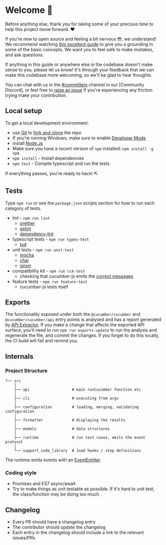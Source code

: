 # Welcome 💖

Before anything else, thank you for taking some of your precious time to help this project move forward. ❤️

If you're new to open source and feeling a bit nervous 😳, we understand! We recommend watching [this excellent guide](https://egghead.io/talks/git-how-to-make-your-first-open-source-contribution)
to give you a grounding in some of the basic concepts. We want you to feel safe to make mistakes, and ask questions.

If anything in this guide or anywhere else in the codebase doesn't make sense to you, please let us know! It's through your feedback that we can make this codebase more welcoming, so we'll be glad to hear thoughts.

You can chat with us in the [#committers](https://cucumber.io/community#discord) channel in our [Community Discord], or feel free to [raise an issue] if you're experiencing any friction trying make your contribution.

## Local setup

To get a local development environment:

* use [Git] to [fork and clone] the repo
* If you're running Windows, make sure to enable [Developer Mode]
* install [Node.Js](https://nodejs.org/en/)
* Make sure you have a recent version of `npm` installed: `npm install -g npm`
* `npm install` - Install dependencies
* `npm test` - Compile typescript and run the tests

If everything passes, you're ready to hack! ⛏

## Tests

Type `npm run` or see the `package.json` scripts section for how to run each category of tests.

* lint - `npm run lint`
  * [prettier](https://github.com/prettier/prettier)
  * [eslint](https://eslint.org/)
  * [dependency-lint](https://github.com/charlierudolph/dependency-lint)
* typescript tests - `npm run types-test`
  * [tsd](https://github.com/SamVerschueren/tsd)
* unit tests - `npm run unit-test`
  * [mocha](https://mochajs.org/)
  * [chai](https://www.chaijs.com/)
  * [sinon](https://sinonjs.org/)
* compatibility kit - `npm run cck-test`
  * checking that cucumber-js emits the [correct messages](https://github.com/cucumber/compatibility-kit)
* feature tests - `npm run feature-test`
  * cucumber-js tests itself

## Exports

The functionality exposed under both the `@cucumber/cucumber` and `@cucumber/cucumber/api` entry points is analysed and has a report generated by [API Extractor](https://api-extractor.com/). If you make a change that affects the exported API surface, you'll need to run `npm run exports-update` to run the analysis and regenerate the file, and commit the changes. If you forget to do this locally, the CI build will fail and remind you. 

## Internals

### Project Structure

```
└── src
    │
    ├── api                   # main runCucumber function etc
    │
    ├── cli                   # executing from argv
    │
    ├── configuration         # loading, merging, validating configuration
    │
    ├── formatter             # displaying the results
    │
    ├── models                # data structures
    │
    ├── runtime               # run test cases, emits the event protocol
    │
    └── support_code_library  # load hooks / step definitions
```

The runtime emits events with an [EventEmitter](https://nodejs.org/api/events.html#events_class_eventemitter)

### Coding style

* Promises and ES7 async/await
* Try to make things as unit testable as possible. If it's hard to unit test, the class/function may be doing too much.

## Changelog

* Every PR should have a changelog entry
* The contributor should update the changelog
* Each entry in the changelog should include a link to the relevant issues/PRs

[Community Slack]: https://cucumber.io/community#slack
[raise an issue]: https://github.com/cucumber/cucumber-js/issues/new/choose
[Developer Mode]: https://docs.microsoft.com/en-us/windows/apps/get-started/developer-mode-features-and-debugging
[fork and clone]: https://docs.github.com/en/get-started/quickstart/fork-a-repo
[Git]: https://docs.github.com/en/get-started/quickstart/set-up-git
